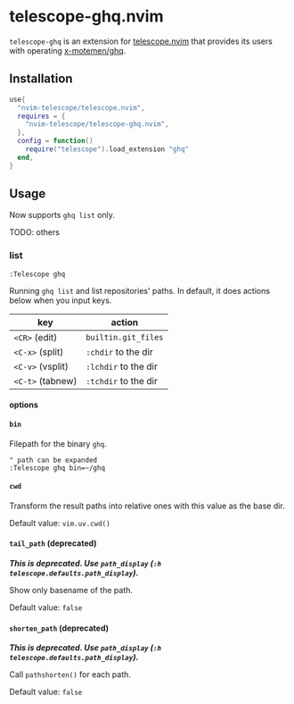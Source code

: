 # telescope-ghq.nvim

`telescope-ghq` is an extension for [telescope.nvim][] that provides its users with operating [x-motemen/ghq][].

[telescope.nvim]: https://github.com/nvim-telescope/telescope.nvim
[x-motemen/ghq]: https://github.com/x-motemen/ghq

## Installation

```lua
use{
  "nvim-telescope/telescope.nvim",
  requires = {
    "nvim-telescope/telescope-ghq.nvim",
  },
  config = function()
    require("telescope").load_extension "ghq"
  end,
}
```

## Usage

Now supports `ghq list` only.

TODO: others

### list

`:Telescope ghq`

Running `ghq list` and list repositories' paths. In default, it does actions below when you input keys.

| key              | action               |
|------------------|----------------------|
| `<CR>` (edit)    | `builtin.git_files`  |
| `<C-x>` (split)  | `:chdir` to the dir  |
| `<C-v>` (vsplit) | `:lchdir` to the dir |
| `<C-t>` (tabnew) | `:tchdir` to the dir |

#### options

#### `bin`

Filepath for the binary `ghq`.

```vim
" path can be expanded
:Telescope ghq bin=~/ghq
```

#### `cwd`

Transform the result paths into relative ones with this value as the base dir.

Default value: `vim.uv.cwd()`

#### `tail_path` (deprecated)

***This is deprecated. Use `path_display` (`:h telescope.defaults.path_display`).***

Show only basename of the path.

Default value: `false`

#### `shorten_path` (deprecated)

***This is deprecated. Use `path_display` (`:h telescope.defaults.path_display`).***

Call `pathshorten()` for each path.

Default value: `false`
